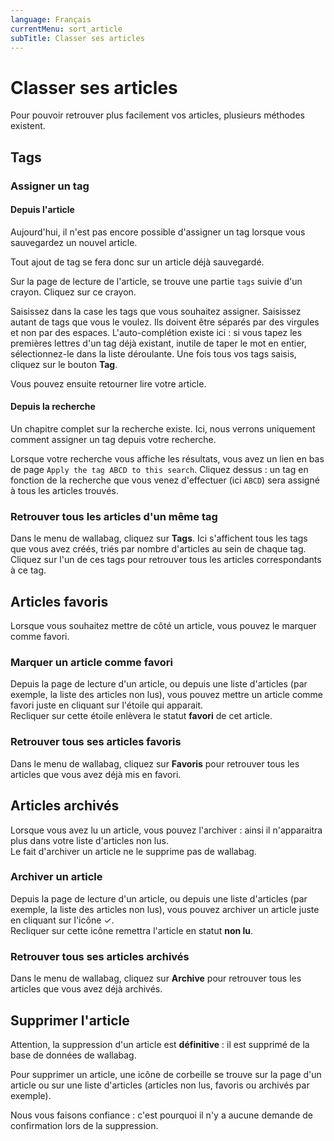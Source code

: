 ```yaml
---
language: Français
currentMenu: sort_article
subTitle: Classer ses articles
---
```


# Classer ses articles

Pour pouvoir retrouver plus facilement vos articles, plusieurs méthodes existent.

## Tags
### Assigner un tag
#### Depuis l'article

Aujourd'hui, il n'est pas encore possible d'assigner un tag lorsque vous sauvegardez un nouvel article.

Tout ajout de tag se fera donc sur un article déjà sauvegardé.

Sur la page de lecture de l'article, se trouve une partie `tags` suivie d'un crayon. Cliquez sur ce crayon.

Saisissez dans la case les tags que vous souhaitez assigner. Saisissez autant de tags que vous le voulez. Ils doivent être séparés par des virgules et non par des espaces. L'auto-complétion existe ici : si vous tapez les premières lettres d'un tag déjà existant, inutile de taper le mot en entier, sélectionnez-le dans la liste déroulante. Une fois tous vos tags saisis, cliquez sur le bouton **Tag**.

Vous pouvez ensuite retourner lire votre article.

#### Depuis la recherche

Un chapitre complet sur la recherche existe. Ici, nous verrons uniquement comment assigner un tag depuis votre recherche.

Lorsque votre recherche vous affiche les résultats, vous avez un lien en bas de page `Apply the tag ABCD to this search`. Cliquez dessus : un tag en fonction de la recherche que vous venez d'effectuer (ici `ABCD`) sera assigné à tous les articles trouvés.

### Retrouver tous les articles d'un même tag

Dans le menu de wallabag, cliquez sur **Tags**. Ici s'affichent tous les tags que vous avez créés, triés par nombre d'articles au sein de chaque tag. Cliquez sur l'un de ces tags pour retrouver tous les articles correspondants à ce tag.

## Articles favoris

Lorsque vous souhaitez mettre de côté un article, vous pouvez le marquer comme favori.

### Marquer un article comme favori

Depuis la page de lecture d'un article, ou depuis une liste d'articles (par exemple, la liste des articles non lus), vous pouvez mettre un article comme favori juste en cliquant sur l'étoile qui apparait.  
Recliquer sur cette étoile enlèvera le statut **favori** de cet article.

### Retrouver tous ses articles favoris

Dans le menu de wallabag, cliquez sur **Favoris** pour retrouver tous les articles que vous avez déjà mis en favori.

## Articles archivés

Lorsque vous avez lu un article, vous pouvez l'archiver : ainsi il n'apparaitra plus dans votre liste d'articles non lus.  
Le fait d'archiver un article ne le supprime pas de wallabag.

### Archiver un article

Depuis la page de lecture d'un article, ou depuis une liste d'articles (par exemple, la liste des articles non lus), vous pouvez archiver un article juste en cliquant sur l'icône ✓.  
Recliquer sur cette icône remettra l'article en statut **non lu**.

### Retrouver tous ses articles archivés

Dans le menu de wallabag, cliquez sur **Archive** pour retrouver tous les articles que vous avez déjà archivés.

## Supprimer l'article

Attention, la suppression d'un article est **définitive** : il est supprimé de la base de données de wallabag.

Pour supprimer un article, une icône de corbeille se trouve sur la page d'un article ou sur une liste d'articles (articles non lus, favoris ou archivés par exemple).

Nous vous faisons confiance : c'est pourquoi il n'y a aucune demande de confirmation lors de la suppression.
